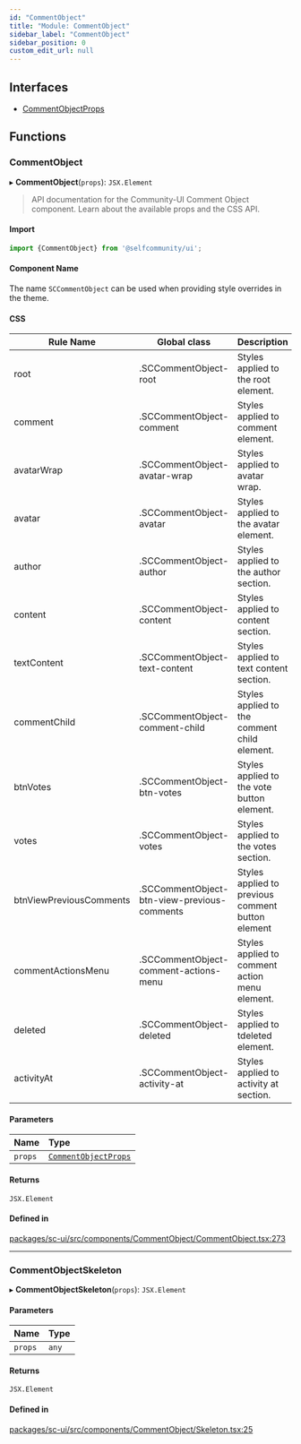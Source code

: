 ```yaml
---
id: "CommentObject"
title: "Module: CommentObject"
sidebar_label: "CommentObject"
sidebar_position: 0
custom_edit_url: null
---
```


## Interfaces

- [CommentObjectProps](../interfaces/CommentObject.CommentObjectProps.md)

## Functions

### CommentObject

▸ **CommentObject**(`props`): `JSX.Element`

> API documentation for the Community-UI Comment Object component. Learn about the available props and the CSS API.

#### Import

```jsx
import {CommentObject} from '@selfcommunity/ui';
```

#### Component Name

The name `SCCommentObject` can be used when providing style overrides in the theme.

#### CSS

|Rule Name|Global class|Description|
|---|---|---|
|root|.SCCommentObject-root|Styles applied to the root element.|
|comment|.SCCommentObject-comment|Styles applied to comment element.|
|avatarWrap|.SCCommentObject-avatar-wrap|Styles applied to avatar wrap.|
|avatar|.SCCommentObject-avatar|Styles applied to the avatar element.|
|author|.SCCommentObject-author|Styles applied to the author section.|
|content|.SCCommentObject-content|Styles applied to content section.|
|textContent|.SCCommentObject-text-content|Styles applied to text content section.|
|commentChild|.SCCommentObject-comment-child|Styles applied to the comment child element.|
|btnVotes|.SCCommentObject-btn-votes|Styles applied to the vote button element.|
|votes|.SCCommentObject-votes|Styles applied to the votes section.|
|btnViewPreviousComments|.SCCommentObject-btn-view-previous-comments|Styles applied to previous comment button element|
|commentActionsMenu|.SCCommentObject-comment-actions-menu|Styles applied to comment action menu element.|
|deleted|.SCCommentObject-deleted|Styles applied to tdeleted element.|
|activityAt|.SCCommentObject-activity-at|Styles applied to activity at section.|

#### Parameters

| Name | Type |
| :------ | :------ |
| `props` | [`CommentObjectProps`](../interfaces/CommentObject.CommentObjectProps.md) |

#### Returns

`JSX.Element`

#### Defined in

[packages/sc-ui/src/components/CommentObject/CommentObject.tsx:273](https://github.com/selfcommunity/community-ui/blob/1eb776a/packages/sc-ui/src/components/CommentObject/CommentObject.tsx#L273)

___

### CommentObjectSkeleton

▸ **CommentObjectSkeleton**(`props`): `JSX.Element`

#### Parameters

| Name | Type |
| :------ | :------ |
| `props` | `any` |

#### Returns

`JSX.Element`

#### Defined in

[packages/sc-ui/src/components/CommentObject/Skeleton.tsx:25](https://github.com/selfcommunity/community-ui/blob/1eb776a/packages/sc-ui/src/components/CommentObject/Skeleton.tsx#L25)
